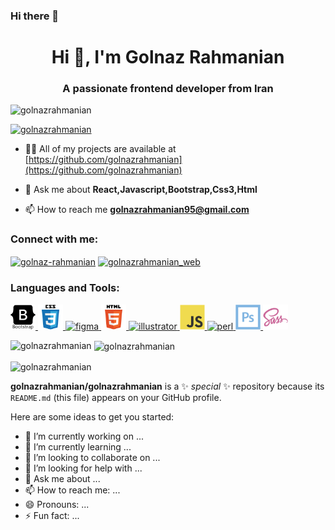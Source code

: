 ### Hi there 👋
<h1 align="center">Hi 👋, I'm Golnaz Rahmanian</h1>
<h3 align="center">A passionate frontend developer from Iran</h3>

<p align="left"> <img src="https://komarev.com/ghpvc/?username=golnazrahmanian&label=Profile%20views&color=0e75b6&style=flat" alt="golnazrahmanian" /> </p>

<p align="left"> <a href="https://github.com/ryo-ma/github-profile-trophy"><img src="https://github-profile-trophy.vercel.app/?username=golnazrahmanian" alt="golnazrahmanian" /></a> </p>

- 👨‍💻 All of my projects are available at [https://github.com/golnazrahmanian](https://github.com/golnazrahmanian)

- 💬 Ask me about **React,Javascript,Bootstrap,Css3,Html**

- 📫 How to reach me **golnazrahmanian95@gmail.com**

<h3 align="left">Connect with me:</h3>
<p align="left">
<a href="https://linkedin.com/in/golnaz-rahmanian" target="blank"><img align="center" src="https://raw.githubusercontent.com/rahuldkjain/github-profile-readme-generator/master/src/images/icons/Social/linked-in-alt.svg" alt="golnaz-rahmanian" height="30" width="40" /></a>
<a href="https://instagram.com/golnazrahmanian_web" target="blank"><img align="center" src="https://raw.githubusercontent.com/rahuldkjain/github-profile-readme-generator/master/src/images/icons/Social/instagram.svg" alt="golnazrahmanian_web" height="30" width="40" /></a>
</p>

<h3 align="left">Languages and Tools:</h3>
<p align="left"> <a href="https://getbootstrap.com" target="_blank" rel="noreferrer"> <img src="https://raw.githubusercontent.com/devicons/devicon/master/icons/bootstrap/bootstrap-plain-wordmark.svg" alt="bootstrap" width="40" height="40"/> </a> <a href="https://www.w3schools.com/css/" target="_blank" rel="noreferrer"> <img src="https://raw.githubusercontent.com/devicons/devicon/master/icons/css3/css3-original-wordmark.svg" alt="css3" width="40" height="40"/> </a> <a href="https://www.figma.com/" target="_blank" rel="noreferrer"> <img src="https://www.vectorlogo.zone/logos/figma/figma-icon.svg" alt="figma" width="40" height="40"/> </a> <a href="https://www.w3.org/html/" target="_blank" rel="noreferrer"> <img src="https://raw.githubusercontent.com/devicons/devicon/master/icons/html5/html5-original-wordmark.svg" alt="html5" width="40" height="40"/> </a> <a href="https://www.adobe.com/in/products/illustrator.html" target="_blank" rel="noreferrer"> <img src="https://www.vectorlogo.zone/logos/adobe_illustrator/adobe_illustrator-icon.svg" alt="illustrator" width="40" height="40"/> </a> <a href="https://developer.mozilla.org/en-US/docs/Web/JavaScript" target="_blank" rel="noreferrer"> <img src="https://raw.githubusercontent.com/devicons/devicon/master/icons/javascript/javascript-original.svg" alt="javascript" width="40" height="40"/> </a> <a href="https://www.perl.org/" target="_blank" rel="noreferrer"> <img src="https://api.iconify.design/logos-perl.svg" alt="perl" width="40" height="40"/> </a> <a href="https://www.photoshop.com/en" target="_blank" rel="noreferrer"> <img src="https://raw.githubusercontent.com/devicons/devicon/master/icons/photoshop/photoshop-line.svg" alt="photoshop" width="40" height="40"/> </a> <a href="https://sass-lang.com" target="_blank" rel="noreferrer"> <img src="https://raw.githubusercontent.com/devicons/devicon/master/icons/sass/sass-original.svg" alt="sass" width="40" height="40"/> </a> </p>

<p><img align="left" src="https://github-readme-stats.vercel.app/api/top-langs?username=golnazrahmanian&show_icons=true&locale=en&layout=compact" alt="golnazrahmanian" /></p>

<p>&nbsp;<img align="center" src="https://github-readme-stats.vercel.app/api?username=golnazrahmanian&show_icons=true&locale=en" alt="golnazrahmanian" /></p>

<p><img align="center" src="https://github-readme-streak-stats.herokuapp.com/?user=golnazrahmanian&" alt="golnazrahmanian" /></p>


**golnazrahmanian/golnazrahmanian** is a ✨ _special_ ✨ repository because its `README.md` (this file) appears on your GitHub profile.

Here are some ideas to get you started:

- 🔭 I’m currently working on ...
- 🌱 I’m currently learning ...
- 👯 I’m looking to collaborate on ...
- 🤔 I’m looking for help with ...
- 💬 Ask me about ...
- 📫 How to reach me: ...
- 😄 Pronouns: ...
- ⚡ Fun fact: ...

